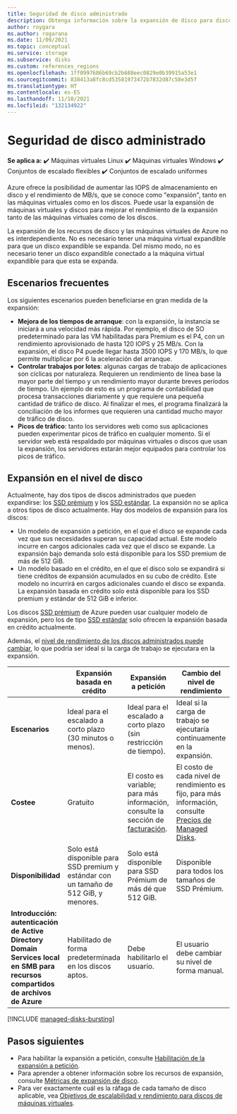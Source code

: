 ```yaml
---
title: Seguridad de disco administrado
description: Obtenga información sobre la expansión de disco para discos de Azure y para máquinas virtuales de Azure
author: roygara
ms.author: rogarana
ms.date: 11/09/2021
ms.topic: conceptual
ms.service: storage
ms.subservice: disks
ms.custom: references_regions
ms.openlocfilehash: 1ff0997686b69cb2b688eec0829e0b39915a53e1
ms.sourcegitcommit: 838413a8fc8cd53581973472b7832d87c58e3d5f
ms.translationtype: HT
ms.contentlocale: es-ES
ms.lasthandoff: 11/10/2021
ms.locfileid: "132134922"
---
```

# <a name="managed-disk-bursting"></a>Seguridad de disco administrado

**Se aplica a:** :heavy_check_mark: Máquinas virtuales Linux :heavy_check_mark: Máquinas virtuales Windows :heavy_check_mark: Conjuntos de escalado flexibles :heavy_check_mark: Conjuntos de escalado uniformes

Azure ofrece la posibilidad de aumentar las IOPS de almacenamiento en disco y el rendimiento de MB/s, que se conoce como "expansión", tanto en las máquinas virtuales como en los discos. Puede usar la expansión de máquinas virtuales y discos para mejorar el rendimiento de la expansión tanto de las máquinas virtuales como de los discos.

La expansión de los recursos de disco y las máquinas virtuales de Azure no es interdependiente. No es necesario tener una máquina virtual expandible para que un disco expandible se expanda. Del mismo modo, no es necesario tener un disco expandible conectado a la máquina virtual expandible para que esta se expanda.

## <a name="common-scenarios"></a>Escenarios frecuentes
Los siguientes escenarios pueden beneficiarse en gran medida de la expansión:
- **Mejora de los tiempos de arranque**: con la expansión, la instancia se iniciará a una velocidad más rápida. Por ejemplo, el disco de SO predeterminado para las VM habilitadas para Premium es el P4, con un rendimiento aprovisionado de hasta 120 IOPS y 25 MB/s. Con la expansión, el disco P4 puede llegar hasta 3500 IOPS y 170 MB/s, lo que permite multiplicar por 6 la aceleración del arranque.
- **Controlar trabajos por lotes**: algunas cargas de trabajo de aplicaciones son cíclicas por naturaleza. Requieren un rendimiento de línea base la mayor parte del tiempo y un rendimiento mayor durante breves períodos de tiempo. Un ejemplo de esto es un programa de contabilidad que procesa transacciones diariamente y que requiere una pequeña cantidad de tráfico de disco. Al finalizar el mes, el programa finalizará la conciliación de los informes que requieren una cantidad mucho mayor de tráfico de disco.
- **Picos de tráfico**: tanto los servidores web como sus aplicaciones pueden experimentar picos de tráfico en cualquier momento. Si el servidor web está respaldado por máquinas virtuales o discos que usan la expansión, los servidores estarán mejor equipados para controlar los picos de tráfico. 

## <a name="disk-level-bursting"></a>Expansión en el nivel de disco

Actualmente, hay dos tipos de discos administrados que pueden expandirse: los [SSD prémium](disks-types.md#premium-ssds) y los [SSD estándar](disks-types.md#standard-ssds). La expansión no se aplica a otros tipos de disco actualmente. Hay dos modelos de expansión para los discos:

- Un modelo de expansión a petición, en el que el disco se expande cada vez que sus necesidades superan su capacidad actual. Este modelo incurre en cargos adicionales cada vez que el disco se expande. La expansión bajo demanda solo está disponible para los SSD premium de más de 512 GiB.
- Un modelo basado en el crédito, en el que el disco solo se expandirá si tiene créditos de expansión acumulados en su cubo de crédito. Este modelo no incurrirá en cargos adicionales cuando el disco se expanda. La expansión basada en crédito solo está disponible para los SSD premium y estándar de 512 GiB e inferior.

Los discos [SSD prémium](disks-types.md#premium-ssds) de Azure pueden usar cualquier modelo de expansión, pero los de tipo [SSD estándar](disks-types.md#standard-ssds) solo ofrecen la expansión basada en crédito actualmente.

Además, el [nivel de rendimiento de los discos administrados puede cambiar](disks-change-performance.md), lo que podría ser ideal si la carga de trabajo se ejecutara en la expansión.

|  |Expansión basada en crédito  |Expansión a petición  |Cambio del nivel de rendimiento  |
|---------|---------|---------|---------|
| **Escenarios**|Ideal para el escalado a corto plazo (30 minutos o menos).|Ideal para el escalado a corto plazo (sin restricción de tiempo).|Ideal si la carga de trabajo se ejecutaría continuamente en la expansión.|
|**Costee**     |Gratuito         |El costo es variable; para más información, consulte la sección de [facturación](#billing).        |El costo de cada nivel de rendimiento es fijo, para más información, consulte [Precios de Managed Disks](https://azure.microsoft.com/pricing/details/managed-disks/).         |
|**Disponibilidad**     |Solo está disponible para SSD premium y estándar con un tamaño de 512 GiB, y menores.         |Solo está disponible para SSD Prémium de más dé que 512 GiB.         |Disponible para todos los tamaños de SSD Prémium.         |
|**Introducción: autenticación de Active Directory Domain Services local en SMB para recursos compartidos de archivos de Azure**     |Habilitado de forma predeterminada en los discos aptos.         |Debe habilitarlo el usuario.         |El usuario debe cambiar su nivel de forma manual.         |

[!INCLUDE [managed-disks-bursting](../../includes/managed-disks-bursting-2.md)]

## <a name="next-steps"></a>Pasos siguientes

- Para habilitar la expansión a petición, consulte [Habilitación de la expansión a petición](disks-enable-bursting.md).
- Para aprender a obtener información sobre los recursos de expansión, consulte [Métricas de expansión de disco](disks-metrics.md).
- Para ver exactamente cuál es la ráfaga de cada tamaño de disco aplicable, vea [Objetivos de escalabilidad y rendimiento para discos de máquinas virtuales](disks-scalability-targets.md).